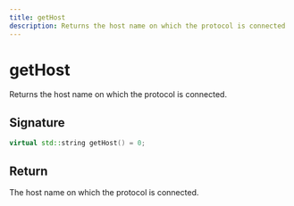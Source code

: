 ```yaml
---
title: getHost
description: Returns the host name on which the protocol is connected
---
```


# getHost

Returns the host name on which the protocol is connected.

## Signature

```cpp
virtual std::string getHost() = 0;
```

## Return

The host name on which the protocol is connected.
